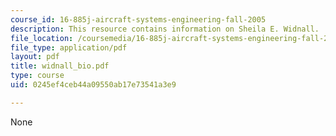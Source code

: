```yaml
---
course_id: 16-885j-aircraft-systems-engineering-fall-2005
description: This resource contains information on Sheila E. Widnall.
file_location: /coursemedia/16-885j-aircraft-systems-engineering-fall-2005/0245ef4ceb44a09550ab17e73541a3e9_widnall_bio.pdf
file_type: application/pdf
layout: pdf
title: widnall_bio.pdf
type: course
uid: 0245ef4ceb44a09550ab17e73541a3e9

---
```

None